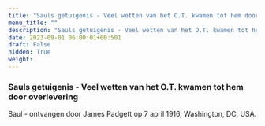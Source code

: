 ```yaml
---
title: "Sauls getuigenis - Veel wetten van het O.T. kwamen tot hem door overlevering"
menu_title: ""
description: "Sauls getuigenis - Veel wetten van het O.T. kwamen tot hem door overlevering"
date: 2023-09-01 06:00:01+00:501
draft: False
hidden: True
weight:
---
```

### Sauls getuigenis - Veel wetten van het O.T. kwamen tot hem door overlevering

Saul - ontvangen door James Padgett op 7 april 1916, Washington, DC, USA.
